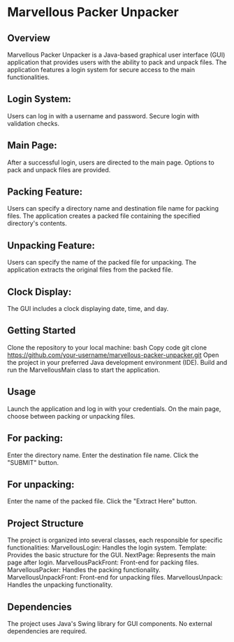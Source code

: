 # Marvellous Packer Unpacker

## Overview
Marvellous Packer Unpacker is a Java-based graphical user interface (GUI) application that provides users with the ability to pack and unpack files. The application features a login system for secure access to the main functionalities.

## Login System:
Users can log in with a username and password.
Secure login with validation checks.

## Main Page:
After a successful login, users are directed to the main page.
Options to pack and unpack files are provided.

## Packing Feature:
Users can specify a directory name and destination file name for packing files.
The application creates a packed file containing the specified directory's contents.

## Unpacking Feature:
Users can specify the name of the packed file for unpacking.
The application extracts the original files from the packed file.

## Clock Display:
The GUI includes a clock displaying date, time, and day.

## Getting Started
Clone the repository to your local machine:
bash
Copy code
git clone https://github.com/your-username/marvellous-packer-unpacker.git
Open the project in your preferred Java development environment (IDE).
Build and run the MarvellousMain class to start the application.

## Usage
Launch the application and log in with your credentials.
On the main page, choose between packing or unpacking files.

## For packing:
Enter the directory name.
Enter the destination file name.
Click the "SUBMIT" button.

## For unpacking:
Enter the name of the packed file.
Click the "Extract Here" button.

## Project Structure
The project is organized into several classes, each responsible for specific functionalities:
MarvellousLogin: Handles the login system.
Template: Provides the basic structure for the GUI.
NextPage: Represents the main page after login.
MarvellousPackFront: Front-end for packing files.
MarvellousPacker: Handles the packing functionality.
MarvellousUnpackFront: Front-end for unpacking files.
MarvellousUnpack: Handles the unpacking functionality.

## Dependencies
The project uses Java's Swing library for GUI components. No external dependencies are required.

